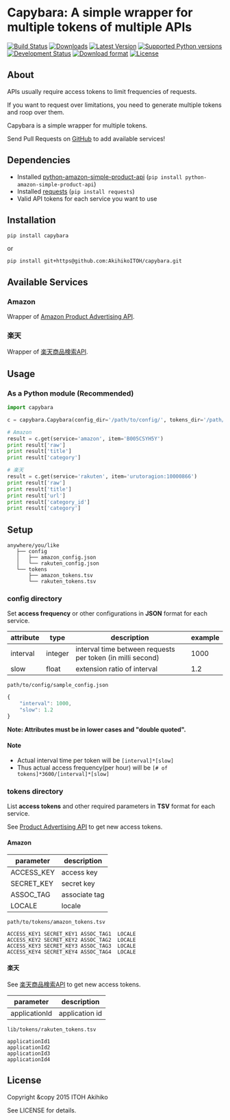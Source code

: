 # Capybara: A simple wrapper for multiple tokens of multiple APIs

[![Build Status](https://travis-ci.org/AkihikoITOH/capybara.svg?branch=master)](https://travis-ci.org/AkihikoITOH/capybara)
[![Downloads](https://pypip.in/download/capybara/badge.svg)](https://pypi.python.org/pypi/capybara/)
[![Latest Version](https://pypip.in/version/capybara/badge.svg)](https://pypi.python.org/pypi/capybara/)
[![Supported Python versions](https://pypip.in/py_versions/capybara/badge.svg)](https://pypi.python.org/pypi/capybara/)
[![Development Status](https://pypip.in/status/capybara/badge.svg)](https://pypi.python.org/pypi/capybara/)
[![Download format](https://pypip.in/format/capybara/badge.svg)](https://pypi.python.org/pypi/capybara/)
[![License](https://pypip.in/license/capybara/badge.svg)](https://pypi.python.org/pypi/capybara/)

## About
APIs usually require access tokens to limit frequencies of requests.

If you want to request over limitations, you need to generate multiple tokens and roop over them.

Capybara is a simple wrapper for multiple tokens.

Send Pull Requests on [GitHub](https://github.com/AkihikoITOH/capybara) to add available services!

## Dependencies

* Installed [python-amazon-simple-product-api](https://github.com/yoavaviram/python-amazon-simple-product-api) (`pip install python-amazon-simple-product-api`)
* Installed [requests](http://docs.python-requests.org/en/latest/) (`pip install requests`)
* Valid API tokens for each service you want to use

## Installation

```
pip install capybara
```

or 

```
pip install git+https@github.com:AkihikoITOH/capybara.git
```

## Available Services

### Amazon
Wrapper of [Amazon Product Advertising API](https://affiliate.amazon.co.jp/gp/advertising/api/detail/main.html).

### 楽天
Wrapper of [楽天商品検索API](https://webservice.rakuten.co.jp/api/ichibaitemsearch/).

## Usage

### As a Python module (**Recommended**)

``` python
import capybara

c = capybara.Capybara(config_dir='/path/to/config/', tokens_dir='/path/to/tokens/')

# Amazon
result = c.get(service='amazon', item='B005CSYH5Y')
print result['raw']
print result['title']
print result['category']

# 楽天
result = c.get(service='rakuten', item='urutoragion:10000866')
print result['raw']
print result['title']
print result['url']
print result['category_id']
print result['category']
```

## Setup

```
anywhere/you/like
   ├── config
   │   ├── amazon_config.json
   │   └── rakuten_config.json
   └── tokens
       ├── amazon_tokens.tsv
       └── rakuten_tokens.tsv
```

### config directory

Set **access frequency** or other configurations in **JSON** format for each service.

|attribute|type|description|example|
|---------|----|-----------|-------|
|interval|integer|interval time between requests per token (in milli second)|1000|
|slow|float|extension ratio of interval|1.2|

`path/to/config/sample_config.json`

``` javascript
{
    "interval": 1000,
    "slow": 1.2
}
```

**Note: Attributes must be in lower cases and "double quoted".**

#### Note

* Actual interval time per token will be `[interval]*[slow]`
* Thus actual access frequency(per hour) will be `[# of tokens]*3600/[interval]*[slow]`

### tokens directory

List **access tokens** and other required parameters in **TSV** format for each service.

See [Product Advertising API](https://affiliate-program.amazon.com/gp/advertising/api/detail/main.html) to get new access tokens.

#### Amazon

|parameter|description|
|---------|-----------|
|ACCESS_KEY| access key |
|SECRET_KEY| secret key |
|ASSOC_TAG| associate tag |
|LOCALE| locale |

`path/to/tokens/amazon_tokens.tsv`

```
ACCESS_KEY1 SECRET_KEY1 ASSOC_TAG1  LOCALE
ACCESS_KEY2 SECRET_KEY2 ASSOC_TAG2  LOCALE
ACCESS_KEY3 SECRET_KEY3 ASSOC_TAG3  LOCALE
ACCESS_KEY4 SECRET_KEY4 ASSOC_TAG4  LOCALE
```

#### 楽天

See [楽天商品検索API](https://webservice.rakuten.co.jp/api/ichibaitemsearch/) to get new access tokens.

|parameter|description|
|---------|-----------|
|applicationId| application id |

`lib/tokens/rakuten_tokens.tsv`

```
applicationId1
applicationId2
applicationId3
applicationId4
```
## License

Copyright &copy 2015 ITOH Akihiko

See LICENSE for details.
